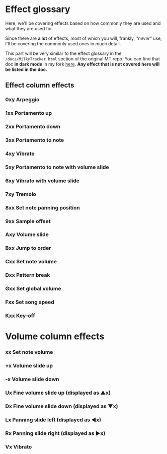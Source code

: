 # Effect glossary

Here, we'll be covering effects
based on how commonly they are used and
what they are used for.

Since there are **a lot** of effects,
most of which you will, frankly, *"never"* use,
I'll be covering the commonly used ones in much detail.

This part will be very similar to the effect glossary in the
`/docs/MilkyTracker.html` section of the original MT repo.
You can find that doc **in dark mode** in my fork
[here](https://github.com/bratpeki/MilkyTracker/blob/master/docs/MilkyTracker.html).
**Any effect that is not covered here will be listed in the doc.**

## Effect column effects

### 0xy Arpeggio

### 1xx Portamento up

### 2xx Portamento down

### 3xx Portamento to note

### 4xy Vibrato

### 5xy Portamento to note with volume slide

### 6xy Vibrato with volume slide

### 7xy Tremolo

### 8xx Set note panning position

### 9xx Sample offset

### Axy Volume slide

### Bxx Jump to order

### Cxx Set note volume

### Dxx Pattern break

### Gxx Set global volume

### Fxx Set song speed

### Kxx Key-off

# Volume column effects

### xx Set note volume

### +x Volume slide up

### -x Volume slide down

### Ux Fine volume slide up (displayed as ▲x)

### Dx Fine volume slide down (displayed as ▼x)

### Lx Panning slide left (displayed as ◀x)

### Rx Panning slide right (displayed as ▶x)

### Vx Vibrato
